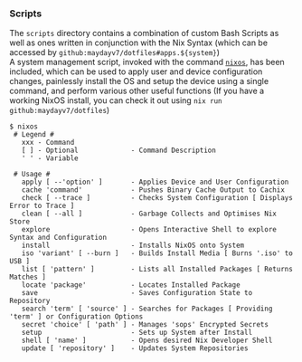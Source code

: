 ### Scripts
The `scripts` directory contains a combination of custom Bash Scripts as well as ones written in conjunction with the Nix Syntax (which can be accessed by `github:maydayv7/dotfiles#apps.${system}`)  
A system management script, invoked with the command [`nixos`](./nixos.nix), has been included, which can be used to apply user and device configuration changes, painlessly install the OS and setup the device using a single command, and perform various other useful functions (If you have a working NixOS install, you can check it out using `nix run github:maydayv7/dotfiles`)

```shellsession
$ nixos
 # Legend #
   xxx - Command
   [ ] - Optional             - Command Description
   ' ' - Variable

 # Usage #
   apply [ --'option' ]       - Applies Device and User Configuration
   cache 'command'            - Pushes Binary Cache Output to Cachix
   check [ --trace ]          - Checks System Configuration [ Displays Error to Trace ]
   clean [ --all ]            - Garbage Collects and Optimises Nix Store
   explore                    - Opens Interactive Shell to explore Syntax and Configuration
   install                    - Installs NixOS onto System
   iso 'variant' [ --burn ]   - Builds Install Media [ Burns '.iso' to USB ]
   list [ 'pattern' ]         - Lists all Installed Packages [ Returns Matches ]
   locate 'package'           - Locates Installed Package
   save                       - Saves Configuration State to Repository
   search 'term' [ 'source' ] - Searches for Packages [ Providing 'term' ] or Configuration Options
   secret 'choice' [ 'path' ] - Manages 'sops' Encrypted Secrets
   setup                      - Sets up System after Install
   shell [ 'name' ]           - Opens desired Nix Developer Shell
   update [ 'repository' ]    - Updates System Repositories
 ```